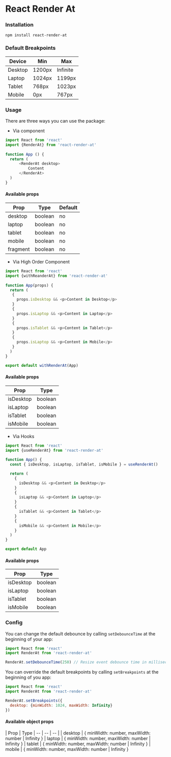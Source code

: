 
# React Render At

### Installation

    npm install react-render-at
    
### Default Breakpoints
| Device | Min | Max
|--|--|--|
| Desktop | 1200px | Infinite
| Laptop | 1024px | 1199px
| Tablet | 768px | 1023px
| Mobile | 0px | 767px

### Usage

There are three ways you can use the package:  
  
- Via component

```js
import React from 'react'
import {RenderAt} from 'react-render-at'
  
function App () {
  return (
      <RenderAt desktop>
          Content  
      </RenderAt>
  )
}
```
#### Available props
| Prop | Type | Default |
| -- | -- | -- |
| desktop | boolean | no
| laptop  | boolean | no
| tablet | boolean | no
| mobile | boolean | no
| fragment | boolean | no

- Via High Order Component

```js
import React from 'react'
import {withReanderAt} from 'react-render-at'  
  
function App(props) {
  return (
   {
     props.isDesktop && <p>Content in Desktop</p>
   }
   {
     props.isLaptop && <p>Content in Laptop</p>
   }
   {
     props.isTablet && <p>Content in Tablet</p>
   }
   {
     props.isLaptop && <p>Content in Mobile</p>
   }
  )
}

export default withRenderAt(App)
```

#### Available props
| Prop | Type |
| -- | -- |
| isDesktop | boolean
| isLaptop  | boolean
| isTablet | boolean
| isMobile | boolean

- Via Hooks

```js
import React from 'react'
import {useRenderAt} from 'react-render-at'
  
function App() {
  const { isDesktop, isLaptop, isTablet, isMobile } = useRenderAt()

  return (
    {
      isDesktop && <p>Content in Desktop</p>
    }
    {
      isLaptop && <p>Content in Laptop</p>
    }
    {
      isTablet && <p>Content in Tablet</p>
    }
    {
      isMobile && <p>Content in Mobile</p>
    }
  )
}

export default App
```

#### Available props
| Prop | Type |
| -- | -- |
| isDesktop | boolean
| isLaptop  | boolean
| isTablet | boolean
| isMobile | boolean

### Config

You can change the default debounce by calling `setDebounceTime` at the beginning of your app:

```js
import React from 'react'
import RenderAt from 'react-render-at'

RenderAt.setDebounceTime(250) // Resize event debounce time in milliseconds.
```

You can override the default breakpoints by calling `setBreakpoints` at the beginning of you app:

```js
import React from 'react'
import RenderAt from 'react-render-at'

RenderAt.setBreakpoints({
  desktop: {minWidth: 1024, maxWidth: Infinity}
})
```
#### Available object props
| Prop | Type
| -- | -- | -- |
| desktop | { minWidth: number, maxWidth: number | Infinity }
| laptop  | { minWidth: number, maxWidth: number | Infinity }
| tablet | { minWidth: number, maxWidth: number | Infinity }
| mobile | { minWidth: number, maxWidth: number | Infinity }
